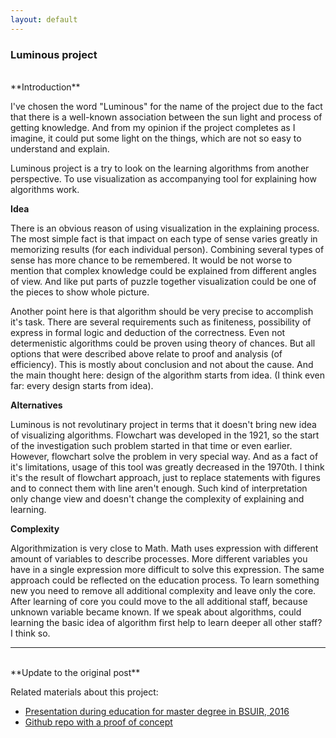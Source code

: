 ```yaml
---
layout: default
---
```

### **Luminous project**
<br>
**Introduction**

I've chosen the word "Luminous" for the name of the project due to the fact that
there is a well-known association between the sun light and process of getting knowledge.
And from my opinion if the project completes as I imagine, it could put some light
on the things, which are not so easy to understand and explain.

Luminous project is a try to look on the learning algorithms from another perspective. To use visualization as accompanying tool for explaining how algorithms work.

**Idea**

There is an obvious reason of using visualization in the explaining process. 
The most simple fact is that impact on each type of sense varies greatly in memorizing results (for each individual person).
Combining several types of sense has more chance to be remembered. 
It would be not worse to mention that complex knowledge could be explained from different angles of view. 
And like put parts of puzzle together visualization could be one of the pieces to show whole picture.

Another point here is that algorithm should be very precise to accomplish it's task. There are several requirements such as finiteness, possibility of express in formal logic and deduction of the correctness. Even not determenistic algorithms could be proven using theory of chances. But all options that were described above relate to proof and analysis (of efficiency). This is mostly about conclusion and not about the cause. And the main thought here: design of the algorithm starts from idea. (I think even far: every design starts from idea).

**Alternatives**

Luminous is not revolutinary project in terms that it doesn't bring new idea of visualizing algorithms. Flowchart was developed in the 1921, so the start of the investigation such problem started in that time or even earlier. However, flowchart solve the problem in very special way. And as a fact of it's limitations, usage of this tool was greatly decreased in the 1970th. I think it's the result of flowchart approach, just to replace statements with figures and to connect them with line aren't enough. Such kind of interpretation only change view and doesn't change the complexity of explaining and learning.

**Complexity**

Algorithmization is very close to Math. Math uses expression with different amount of variables to describe processes. More different variables you have in a single expression more difficult to solve this expression. The same approach could be reflected on the education process. To learn something new you need to remove all additional complexity and leave only the core. After learning of core you could move to the all additional staff, because unknown variable became known. If we speak about algorithms, could learning the basic idea of algorithm first help to learn deeper all other staff? I think so.
<br>

---------------------------------------------------------------------------------------------------

<br>
**Update to the original post**

Related materials about this project:

- [Presentation during education for master degree in BSUIR, 2016](https://github.com/skyylex/Presentations/blob/master/luminous-at-early-stage.md)
- [Github repo with a proof of concept](https://github.com/skyylex/Luminous-proof-of-concept)
